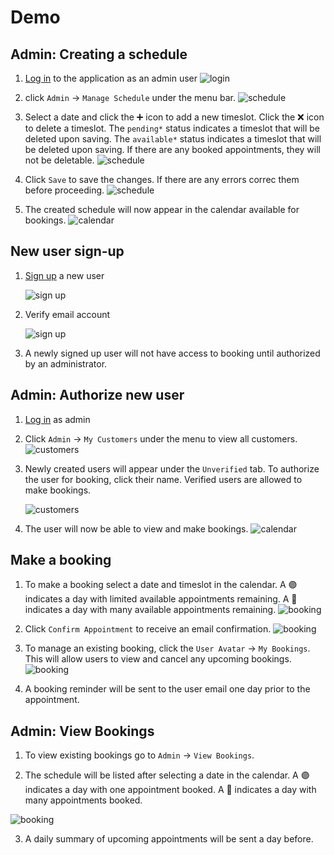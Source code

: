 # Demo

## Admin: Creating a schedule

1. [Log in](https://schedular.ericbach.dev/login) to the application as an admin user
   ![login](/docs/img/admin_login.png)

2. click `Admin` -> `Manage Schedule` under the menu bar.
   ![schedule](/docs/img/admin_schedule1.png)

3. Select a date and click the ➕ icon to add a new timeslot. Click the ❌ icon to delete a timeslot.
   The `pending*` status indicates a timeslot that will be deleted upon saving.
   The `available*` status indicates a timeslot that will be deleted upon saving.
   If there are any booked appointments, they will not be deletable.
   ![schedule](/docs/img/admin_schedule2.png)

4. Click `Save` to save the changes. If there are any errors correc them before proceeding.
   ![schedule](/docs/img/admin_schedule3.png)

5. The created schedule will now appear in the calendar available for bookings.
   ![calendar](/docs/img/calendar1.png)

## New user sign-up

1. [Sign up](https://schedular.ericbach.dev/login) a new user

   ![sign up](/docs/img/sign_up1.png)

2. Verify email account

   ![sign up](/docs/img/sign_up2.png)

3. A newly signed up user will not have access to booking until authorized by an administrator.

## Admin: Authorize new user

1. [Log in](https://schedular.ericbach.dev/login) as admin

2. Click `Admin` -> `My Customers` under the menu to view all customers.
   ![customers](/docs/img/customers1.png)

3. Newly created users will appear under the `Unverified` tab. To authorize the user for booking, click their name. Verified users are allowed to make bookings.

   ![customers](/docs/img/customers2.png)

4. The user will now be able to view and make bookings.
   ![calendar](/docs/img/calendar1.png)

## Make a booking

1. To make a booking select a date and timeslot in the calendar.
   A 🟣 indicates a day with limited available appointments remaining. A 🔵 indicates a day with many available appointments remaining.
   ![booking](/docs/img/booking1.png)

2. Click `Confirm Appointment` to receive an email confirmation.
   ![booking](/docs/img/booking2.png)

3. To manage an existing booking, click the `User Avatar` -> `My Bookings`. This will allow users to view and cancel any upcoming bookings.
   ![booking](/docs/img/bookings3.png)

4. A booking reminder will be sent to the user email one day prior to the appointment.

## Admin: View Bookings

1. To view existing bookings go to `Admin` -> `View Bookings`.

2. The schedule will be listed after selecting a date in the calendar. A 🟣 indicates a day with one appointment booked. A 🔵 indicates a day with many appointments booked.

![booking](/docs/img/bookings4.png)

3. A daily summary of upcoming appointments will be sent a day before.
